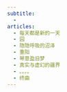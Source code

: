 ```yaml
---
subtitle:
  - 
articles:
  - 每天都是新的一天
  - 园
  - 隐隐呼吸的沼泽
  - 重阳
  - 琴意盈旧梦
  - 真实与虚幻的疆界
  - 。。。。
  - 终曲
---
```


